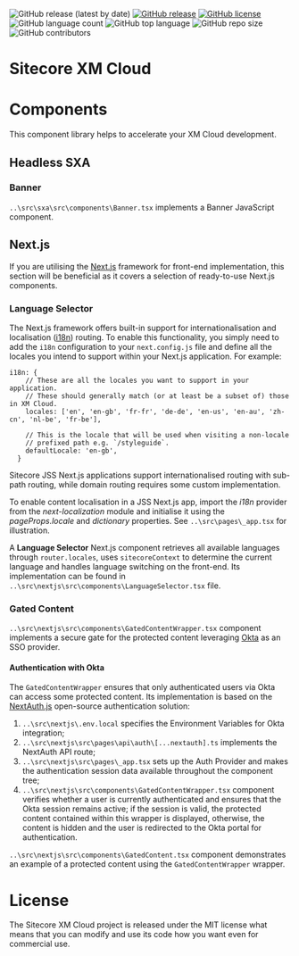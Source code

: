 ![GitHub release (latest by date)](https://img.shields.io/github/v/release/kate-orlova/sitecore-xm-cloud)
[![GitHub release](https://img.shields.io/github/release-date/kate-orlova/sitecore-xm-cloud.svg?style=flat)](https://github.com/kate-orlova/sitecore-xm-cloud/releases/tag/v1.0)
[![GitHub license](https://img.shields.io/github/license/kate-orlova/sitecore-xm-cloud.svg)](https://github.com/kate-orlova/sitecore-xm-cloud/blob/master/LICENSE)
![GitHub language count](https://img.shields.io/github/languages/count/kate-orlova/sitecore-xm-cloud.svg?style=flat)
![GitHub top language](https://img.shields.io/github/languages/top/kate-orlova/sitecore-xm-cloud.svg?style=flat)
![GitHub repo size](https://img.shields.io/github/repo-size/kate-orlova/sitecore-xm-cloud.svg?style=flat)
![GitHub contributors](https://img.shields.io/github/contributors/kate-orlova/sitecore-xm-cloud)

# Sitecore XM Cloud

# Components
This component library helps to accelerate your XM Cloud development.

## Headless SXA
### Banner
`..\src\sxa\src\components\Banner.tsx` implements a Banner JavaScript component.

## Next.js
If you are utilising the [Next.js](https://nextjs.org/) framework for front-end implementation, this section will be beneficial as it covers a selection of ready-to-use Next.js components.

### Language Selector
The Next.js framework offers built-in support for internationalisation and localisation ([i18n](https://en.wikipedia.org/wiki/Internationalization_and_localization)) routing. To enable this functionality, you simply need to add the `i18n` configuration to your `next.config.js` file and define all the locales you intend to support within your Next.js application.
For example:
```
i18n: {
    // These are all the locales you want to support in your application.
    // These should generally match (or at least be a subset of) those in XM Cloud.
    locales: ['en', 'en-gb', 'fr-fr', 'de-de', 'en-us', 'en-au', 'zh-cn', 'nl-be', 'fr-be'],

    // This is the locale that will be used when visiting a non-locale
    // prefixed path e.g. `/styleguide`.
    defaultLocale: 'en-gb',	
  }
```

Sitecore JSS Next.js applications support internationalised routing with sub-path routing, while domain routing requires some custom implementation.

To enable content localisation in a JSS Next.js app, import the _i18n_ provider from the _next-localization_ module and initialise it using the _pageProps.locale_ and _dictionary_ properties. See `..\src\pages\_app.tsx` for illustration.

A **Language Selector** Next.js component retrieves all available languages through `router.locales`, uses `sitecoreContext` to determine the current language and handles language switching on the front-end. Its implementation can be found in `..\src\nextjs\src\components\LanguageSelector.tsx` file.

### Gated Content
`..\src\nextjs\src\components\GatedContentWrapper.tsx` component implements a secure gate for the protected content leveraging [Okta](https://www.okta.com/en-gb/products/single-sign-on-workforce-identity/) as an SSO provider.

#### Authentication with Okta
The `GatedContentWrapper` ensures that only authenticated users via Okta can access some protected content. Its implementation is based on the [NextAuth.js](https://next-auth.js.org/getting-started/introduction) open-source authentication solution:
1. `..\src\nextjs\.env.local` specifies the Environment Variables for Okta integration;
2. `..\src\nextjs\src\pages\api\auth\[...nextauth].ts` implements the NextAuth API route;
3. `..\src\nextjs\src\pages\_app.tsx` sets up the Auth Provider and makes the authentication session data available throughout the component tree;
4. `..\src\nextjs\src\components\GatedContentWrapper.tsx` component verifies whether a user is currently authenticated and ensures that the Okta session remains active; if the session is valid, the protected content contained within this wrapper is displayed, otherwise, the content is hidden and the user is redirected to the Okta portal for authentication.

`..\src\nextjs\src\components\GatedContent.tsx` component demonstrates an example of a protected content using the `GatedContentWrapper` wrapper.

   

# License
The Sitecore XM Cloud project is released under the MIT license what means that you can modify and use its code how you want even for commercial use.
